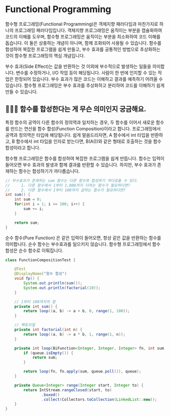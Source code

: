 # Functional Programming

함수형 프로그래밍(Functional Programming)은 객체지향 패러다임과 마찬가지로 하나의 프로그래밍 패러다임입니다. 객체지향 프로그래밍은 움직이는 부분을 캡슐화하여 코드의 이해를 도우며, 함수형 프로그래밍은 움직이는 부분을 최소화하여 코드 이해를 돕습니다. 이 둘은 상충하는 개념이 아니며, 함께 조화되어 사용될 수 있습니다. 함수를 합성하여 복잡한 프로그램을 쉽게 만들고, 부수 효과를 공통적인 방법으로 추상화하는 것이 함수형 프로그래밍의 핵심 개념입니다.

부수 효과(Side Effect)는 값을 반환하는 것 이외에 부수적으로 발생하는 일들을 의미합니다. 변수를 수정하거나, I/O 작업 등이 해당됩니다. 사람이 한 번에 인지할 수 있는 작업은 한정되어 있습니다. 부수 효과가 많은 코드는 이해하고 결과를 예측하기 어려울 수 있습니다. 함수형 프로그래밍은 부수 효과를 추상화하고 분리하여 코드를 이해하기 쉽게 만들 수 있습니다.

## 🤷🏻‍♂️ 함수를 합성한다는 게 무슨 의미인지 궁금해요.

특정 함수의 공역이 다른 함수의 정의역과 일치하는 경우, 두 함수를 이어서 새로운 함수를 만드는 연산을 함수 합성(Function Composition)이라고 합니다. 프로그래밍에서 공역과 정의역은 타입에 해당됩니다. 쉽게 말씀드리자면, A 함수에서 int 타입을 반환하고, B 함수에서 int 타입을 인자로 받는다면, B(A())와 같은 형태로 호출하는 것을 함수 합성이라고 합니다.

함수형 프로그래밍은 함수를 합성하여 복잡한 프로그램을 쉽게 만듭니다. 함수는 입력이 들어오면 부수 효과의 발생과 함께 결과를 반환할 수 있습니다. 하지만, 부수 효과가 존재하는 함수는 합성하기가 까다롭습니다.

```java
// 부수효과가 존재하는 sum 함수는 다른 함수와 합성하기 까다로울 수 있다.
//     1. 다른 함수에서 1부터 1,000까지 더하는 함수가 필요하다면?
//     2. 다른 함수에서 1부터 100까지 곱하는 함수가 필요하다면?
int sum() {
    int sum = 0;
    for(int i = 1; i <= 100; i++) {
        sum += i;
    }

    return sum;
}
```

순수 함수(Pure Function) 은 같은 입력이 들어오면, 항상 같은 값을 반환하는 함수를 의미합니다. 순수 함수는 부수효과를 일으키지 않습니다. 함수형 프로그래밍에서 함수 합성은 순수 함수로 이뤄집니다.

```java
class FunctionCompositionTest {

    @Test
    @DisplayName("함수 합성")
    void fp() {
        System.out.println(sum()); 
        System.out.println(factorial(10));
    }

    // 1부터 100까지의 합
    private int sum() {
        return loop((a, b) -> a + b, 0, range(1, 100));
    }

    // 팩토리얼
    private int factorial(int n) {
        return loop((a, b) -> a * b, 1, range(1, n));
    }

    private int loop(BiFunction<Integer, Integer, Integer> fn, int sum, Queue<Integer> queue) {
        if (queue.isEmpty()) {
            return sum;
        }

        return loop(fn, fn.apply(sum, queue.poll()), queue);
    }

    private Queue<Integer> range(Integer start, Integer to) {
        return IntStream.rangeClosed(start, to)
                .boxed()
                .collect(Collectors.toCollection(LinkedList::new));
    }
}
```
